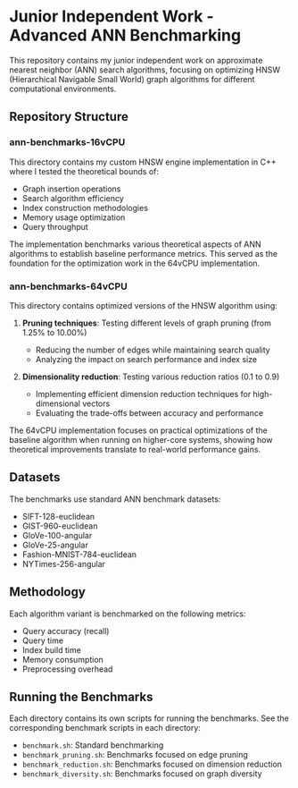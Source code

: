 # Junior Independent Work - Advanced ANN Benchmarking

This repository contains my junior independent work on approximate nearest neighbor (ANN) search algorithms, focusing on optimizing HNSW (Hierarchical Navigable Small World) graph algorithms for different computational environments.

## Repository Structure

### ann-benchmarks-16vCPU

This directory contains my custom HNSW engine implementation in C++ where I tested the theoretical bounds of:
- Graph insertion operations
- Search algorithm efficiency
- Index construction methodologies
- Memory usage optimization
- Query throughput

The implementation benchmarks various theoretical aspects of ANN algorithms to establish baseline performance metrics. This served as the foundation for the optimization work in the 64vCPU implementation.

### ann-benchmarks-64vCPU

This directory contains optimized versions of the HNSW algorithm using:
1. **Pruning techniques**: Testing different levels of graph pruning (from 1.25% to 10.00%)
   - Reducing the number of edges while maintaining search quality
   - Analyzing the impact on search performance and index size

2. **Dimensionality reduction**: Testing various reduction ratios (0.1 to 0.9)
   - Implementing efficient dimension reduction techniques for high-dimensional vectors
   - Evaluating the trade-offs between accuracy and performance

The 64vCPU implementation focuses on practical optimizations of the baseline algorithm when running on higher-core systems, showing how theoretical improvements translate to real-world performance gains.

## Datasets

The benchmarks use standard ANN benchmark datasets:
- SIFT-128-euclidean
- GIST-960-euclidean
- GloVe-100-angular
- GloVe-25-angular
- Fashion-MNIST-784-euclidean
- NYTimes-256-angular

## Methodology

Each algorithm variant is benchmarked on the following metrics:
- Query accuracy (recall)
- Query time
- Index build time
- Memory consumption
- Preprocessing overhead

## Running the Benchmarks

Each directory contains its own scripts for running the benchmarks. See the corresponding benchmark scripts in each directory:
- `benchmark.sh`: Standard benchmarking
- `benchmark_pruning.sh`: Benchmarks focused on edge pruning
- `benchmark_reduction.sh`: Benchmarks focused on dimension reduction
- `benchmark_diversity.sh`: Benchmarks focused on graph diversity


